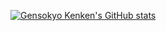 [![Gensokyo Kenken's GitHub stats](https://github-readme-stats.vercel.app/api?username=gensokyo-kenken)](https://github.com/anuraghazra/github-readme-stats)
<!---
gensokyo-kenken/gensokyo-kenken is a ✨ special ✨ repository because its `README.md` (this file) appears on your GitHub profile.
You can click the Preview link to take a look at your changes.
--->
